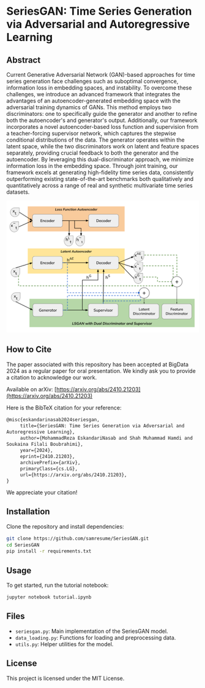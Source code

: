 
# SeriesGAN: Time Series Generation via Adversarial and Autoregressive Learning

## Abstract
Current Generative Adversarial Network (GAN)-based approaches for time series generation face challenges such as suboptimal convergence, information loss in embedding spaces, and instability. To overcome these challenges, we introduce an advanced framework that integrates the advantages of an autoencoder-generated embedding space with the adversarial training dynamics of GANs. This method employs two discriminators: one to specifically guide the generator and another to refine both the autoencoder's and generator's output. Additionally, our framework incorporates a novel autoencoder-based loss function and supervision from a teacher-forcing supervisor network, which captures the stepwise conditional distributions of the data. The generator operates within the latent space, while the two discriminators work on latent and feature spaces separately, providing crucial feedback to both the generator and the autoencoder. By leveraging this dual-discriminator approach, we minimize information loss in the embedding space. Through joint training, our framework excels at generating high-fidelity time series data, consistently outperforming existing state-of-the-art benchmarks both qualitatively and quantitatively across a range of real and synthetic multivariate time series datasets.

<img src="seriesgan.svg" width="600" alt="SeriesGAN Architecture" title="SeriesGAN Architecture">


## How to Cite
The paper associated with this repository has been accepted at BigData 2024 as a regular paper for oral presentation. We kindly ask you to provide a citation to acknowledge our work.

Available on arXiv:
[https://arxiv.org/abs/2410.21203](https://arxiv.org/abs/2410.21203)

Here is the BibTeX citation for your reference:

 ```
@misc{eskandarinasab2024seriesgan,
      title={SeriesGAN: Time Series Generation via Adversarial and Autoregressive Learning}, 
      author={MohammadReza EskandariNasab and Shah Muhammad Hamdi and Soukaina Filali Boubrahimi},
      year={2024},
      eprint={2410.21203},
      archivePrefix={arXiv},
      primaryClass={cs.LG},
      url={https://arxiv.org/abs/2410.21203}, 
}
```
We appreciate your citation!

## Installation
Clone the repository and install dependencies:
```bash
git clone https://github.com/samresume/SeriesGAN.git
cd SeriesGAN
pip install -r requirements.txt
```

## Usage
To get started, run the tutorial notebook:
```bash
jupyter notebook tutorial.ipynb
```


## Files
- `seriesgan.py`: Main implementation of the SeriesGAN model.
- `data_loading.py`: Functions for loading and preprocessing data.
- `utils.py`: Helper utilities for the model.


## License

This project is licensed under the MIT License.
